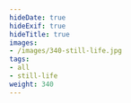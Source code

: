 ```yaml
---
hideDate: true
hideExif: true
hideTitle: true
images:
- /images/340-still-life.jpg
tags:
- all
- still-life
weight: 340
---
```

